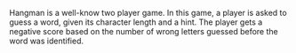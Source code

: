 Hangman is a well-know two player game. In this game, a player is asked to guess a word, given its character length and a hint. The player gets a negative score based on the number of wrong letters guessed before the word was identified.